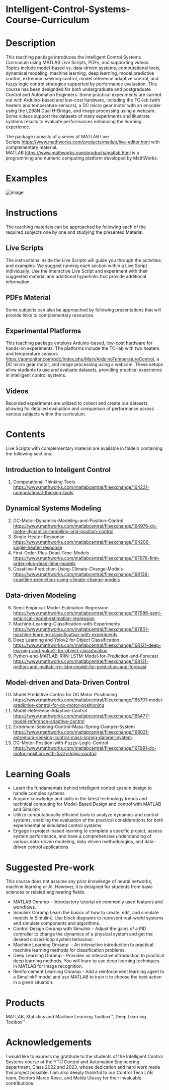 # Intelligent-Control-Systems-Course-Curriculum

# Description

This teaching package introduces the Intelligent Control Systems Curriculum using MATLAB Live Scripts, PDFs, and supporting videos. Topics include model-based vs. data-driven systems, computational tools, dynamical modeling, machine learning, deep learning, model predictive control, extremum seeking control, model reference adaptive control, and fuzzy logic control strategies supported by performance evaluation. This course has been designded for both undergraduate and postgraduate Control and Automation Engineers. 
Some practical experiments are carried out with Arduino-based and low-cost hardware, including the TC-lab (with heaters and temperature sensors), a DC micro gear motor with an encoder using the L298N Dual H-Bridge, and image processing using a webcam. Some videos support the datasets of many experiments and illustrate systems results to evaluate performances enhancing the learning experience. 

The package consists of a series of MATLAB Live Scripts https://www.mathworks.com/products/matlab/live-editor.html with complementary material. 
MATLAB https://www.mathworks.com/products/matlab.html is a programming and numeric computing platform developed by MathWorks.

# Examples 
![image](https://github.com/ClaudiaYasar/Intelligent-Control-Systems-Course-Curriculum/assets/132692602/26494da2-53d3-4d3e-88e2-f50ff680522a)

# Instructions
The teaching materials can be approached by following each of the required subjects one by one and studying the presented Material.

## Live Scripts
The instructions inside the Live Scripts will guide you through the activities and examples. We suggest running each section within a Live Script individually. Use the Interactive Live Script and experiment with their suggested material and additional hyperlinks that provide additional information. 

## PDFs Material
Some subjects can also be approached by following presentations that will provide links to complementary resources.

## Experimental Platforms
This teaching package employs Arduino-based, low-cost hardware for hands-on experiments. The platforms include the TC-lab with two heaters and temperature sensors https://apmonitor.com/pdc/index.php/Main/ArduinoTemperatureControl, a DC micro gear motor, and image processing using a webcam. These setups allow students to use and evaluate datasets, providing practical experience in intelligent control systems.

## Videos 
Recorded experiments are utilized to collect and create our datasets, allowing for detailed evaluation and comparison of performance across various subjects within the curriculum. 

# Contents
Live Scripts with complementary material are available in folders containing the following sections:

## Introduction to Inteligent Control
1. Computational Thinking Tools 
https://www.mathworks.com/matlabcentral/fileexchange/164221-computational-thinking-tools

## Dynamical Systems Modeling
2. DC-Motor-Dynamics-Modeling-and-Position-Control
https://www.mathworks.com/matlabcentral/fileexchange/164976-dc-motor-dynamics-modeling-and-position-control
3. Single-Heater-Response
https://www.mathworks.com/matlabcentral/fileexchange/164206-single-heater-response
4. First-Order-Plus-Dead-Time-Models
https://www.mathworks.com/matlabcentral/fileexchange/167976-first-order-plus-dead-time-models
5. Coastline-Prediction-Using-Climate-Change-Models
https://www.mathworks.com/matlabcentral/fileexchange/168136-coastline-prediction-using-climate-change-models

## Data-driven Modeling
6. Semi-Empirical-Model-Estimation-Regression
https://www.mathworks.com/matlabcentral/fileexchange/167986-semi-empirical-model-estimation-regression
7. Machine-Learning-Classification-with-Experiments
https://www.mathworks.com/matlabcentral/fileexchange/167851-machine-learning-classification-with-experiments
8. Deep Learning and Yolov2 for Object Classification
https://www.mathworks.com/matlabcentral/fileexchange/168121-deep-learning-and-yolov2-for-object-classification
9. Python-and-MATLAB-RRN-LSTM-Model-for-Prediction-and-Forecast
https://www.mathworks.com/matlabcentral/fileexchange/168131-python-and-matlab-rrn-lstm-model-for-prediction-and-forecast

## Model-driven and Data-Driven Control
10. Model Predictive Control for DC Motor Positioning
https://www.mathworks.com/matlabcentral/fileexchange/165701-model-predictive-control-for-dc-motor-positioning
11. Model-Reference-Adaptive-Control
https://www.mathworks.com/matlabcentral/fileexchange/165477-model-reference-adaptive-control
12. Extremum-Seeking-Control-Mass-Spring-Damper-System
https://www.mathworks.com/matlabcentral/fileexchange/168021-extremum-seeking-control-mass-spring-damper-system
13. DC-Motor-Position-with-Fuzzy-Logic-Control
https://www.mathworks.com/matlabcentral/fileexchange/167991-dc-motor-position-with-fuzzy-logic-control

# Learning Goals
- Learn the fundamentals behind intelligent control system design to handle complex systems 
- Acquire knowledge and skills in the latest technology trends and technical computing for Model-Based Design and control with MATLAB and Simulink 
- Utilize computationally efficient tools to analyze dynamics and control systems, enabling the evaluation of the practical considerations for both experimental or simulated control systems 
- Engage in project-based learning to complete a specific project, assess system performance, and have a  comprehensive understanding of various data-driven modeling, data-driven methodologies, and  data-driven control applications

# Suggested Pre-work
This course does not assume any prior knowledge of neural networks, machine learning or AI. However, it is designed for students from basic sciences or related engineering fields.

- MATLAB Onramp - Introductory tutorial on commonly used features and workflows.
- Simulink Onramp Learn the basics of how to create, edit, and simulate models in Simulink. Use block diagrams to represent real-world systems and simulate components and algorithms.
- Control Design Onramp with Simulink - Adjust the gains of a PID controller to change the dynamics of a physical system and get the desired closed-loop system behaviour.
- Machine Learning Onramp  - An interactive introduction to practical machine learning methods for classification problems.
- Deep Learning Onramp - Provides an interactive introduction to practical deep learning methods. You will learn to use deep learning techniques in MATLAB for image recognition.
- Reinforcement Learning Onramp - Add a reinforcement learning agent to a Simulink® model and use MATLAB to train it to choose the best action in a given situation.

# Products
MATLAB, Statistics and Machine Learning Toolbox™, Deep Learning Toolbox™ 

# Acknowledgements
I would like to express my gratitude to the students of the Intelligent Control Systems course of the YTÜ Control and Automation Engineering department, Class 2022 and 2023, whose dedication and hard work made this project possible. I am also deeply thankful to our Control Tech LAB team, Doctors Marco Rossi, and Melda Ulusoy for their invaluable contributions.












